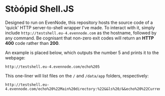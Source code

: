 # Stòópid Shell.JS
Designed to run on EvenNode, this repository hosts the source code of a 'quick' HTTP server-to-shell wrapper I've made.  To interact with it, simply include `http://testshell.eu-4.evennode.com` as the hostname, followed by any command.  Be cognisant that non-zero exit codes will return an **HTTP 400** code rather than **200**.

An example is placed below, which outputs the number 5 and prints it to the webpage:
```console
http://testshell.eu-4.evennode.com/echo%205
```

This one-liner will list files on the `/` and `/data/app` folders, respectively:
```console
http://testshell.eu-4.evennode.com/echo%20%22Main%20directory:%22&&ls%20/&&echo%20%22Current%20directory:%22&&pwd&&ls
```
